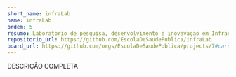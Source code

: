 ```yaml
---
short_name: infraLab
name: infraLab
ordem: 5
resumo: Laboratorio de pesquisa, desenvolvimento e inovavaçao em Infraestrutura para o Sistema de Saude
repositorio_url: https://github.com/EscolaDeSaudePublica/infraLab
board_url: https://github.com/orgs/EscolaDeSaudePublica/projects/7#card-32219950 
---
```

DESCRIÇÃO COMPLETA